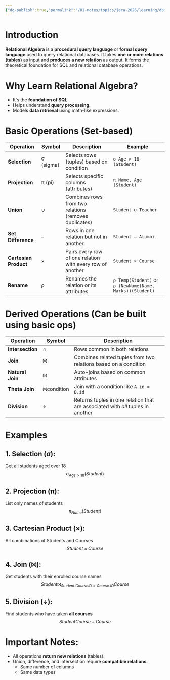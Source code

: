 ```yaml
---
{"dg-publish":true,"permalink":"/01-notes/topics/jeca-2025/learning/dbms/03-relational-algebra/","tags":["#topic/jeca","#type/notes","#notes/topic/jeca/dbms"],"noteIcon":""}
---
```


# Introduction

**Relational Algebra** is a **procedural query language** or **formal query language** used to query relational databases. It takes **one or more relations (tables)** as input and **produces a new relation** as output.
It forms the theoretical foundation for SQL and relational database operations.
# Why Learn Relational Algebra?

- It's the **foundation of SQL**.
- Helps understand **query processing**.
- Models **data retrieval** using math-like expressions.

# **Basic Operations (Set-based)**

| Operation             | Symbol    | Description                                               | Example                                                  |
| --------------------- | --------- | --------------------------------------------------------- | -------------------------------------------------------- |
| **Selection**         | σ (sigma) | Selects rows (tuples) based on condition                  | `σ Age > 18 (Student)`                                   |
| **Projection**        | π (pi)    | Selects specific columns (attributes)                     | `π Name, Age (Student)`                                  |
| **Union**             | ∪         | Combines rows from two relations (removes duplicates)     | `Student ∪ Teacher`                                      |
| **Set Difference**    | –         | Rows in one relation but not in another                   | `Student – Alumni`                                       |
| **Cartesian Product** | ×         | Pairs every row of one relation with every row of another | `Student × Course`                                       |
| **Rename**            | ρ         | Renames the relation or its attributes                    | `ρ Temp(Student)` or `ρ (NewName(Name, Marks))(Student)` |

# **Derived Operations (Can be built using basic ops)**

|Operation|Symbol|Description|
|---|---|---|
|**Intersection**|∩|Rows common in both relations|
|**Join**|⨝|Combines related tuples from two relations based on a condition|
|**Natural Join**|⨝|Auto-joins based on common attributes|
|**Theta Join**|⨝condition|Join with a condition like `A.id = B.id`|
|**Division**|÷|Returns tuples in one relation that are associated with _all_ tuples in another|

# **Examples**

## 1. **Selection** (σ):

Get all students aged over 18
$$
σ_{Age > 18}(Student)
$$
## 2. **Projection** (π):

List only names of students
$$
π_{Name}(Student)
$$
## 3. **Cartesian Product** (×):

All combinations of Students and Courses
$$
Student × Course
$$
## 4. **Join** (⨝):

Get students with their enrolled course names
$$
Student ⨝_{Student.CourseID = Course.ID} Course
$$
## 5. **Division** (÷):

Find students who have taken **all courses**
$$
StudentCourse ÷ Course
$$
# Important Notes:

- All operations **return new relations** (tables).
- Union, difference, and intersection require **compatible relations**:
    - Same number of columns
    - Same data types
